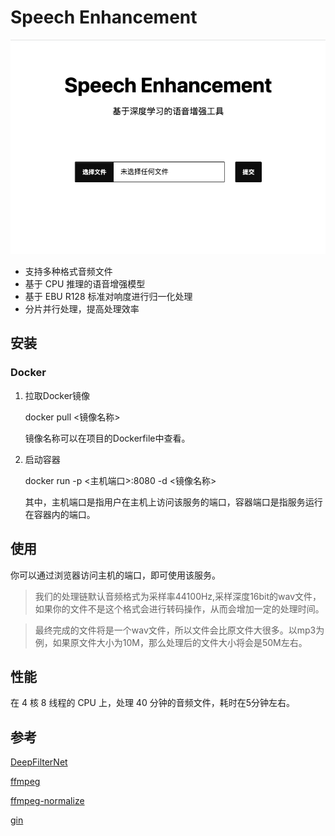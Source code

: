 # Speech Enhancement


<div align="center">
<img src="./docs/img/preview.png">
</div>

- 支持多种格式音频文件
- 基于 CPU 推理的语音增强模型
- 基于 EBU R128 标准对响度进行归一化处理
- 分片并行处理，提高处理效率

## 安装
### Docker
1. 拉取Docker镜像

    docker pull <镜像名称>
    
    镜像名称可以在项目的Dockerfile中查看。

2. 启动容器

    docker run -p <主机端口>:8080 -d <镜像名称>

    其中，主机端口是指用户在主机上访问该服务的端口，容器端口是指服务运行在容器内的端口。

## 使用
你可以通过浏览器访问主机的端口，即可使用该服务。

> 我们的处理链默认音频格式为采样率44100Hz,采样深度16bit的wav文件，如果你的文件不是这个格式会进行转码操作，从而会增加一定的处理时间。

> 最终完成的文件将是一个wav文件，所以文件会比原文件大很多。以mp3为例，如果原文件大小为10M，那么处理后的文件大小将会是50M左右。
## 性能
在 4 核 8 线程的 CPU 上，处理 40 分钟的音频文件，耗时在5分钟左右。

## 参考
[DeepFilterNet](https://github.com/Rikorose/DeepFilterNet)

[ffmpeg](https://ffmpeg.org/)

[ffmpeg-normalize](https://github.com/slhck/ffmpeg-normalize)

[gin](https://github.com/gin-gonic/gin)